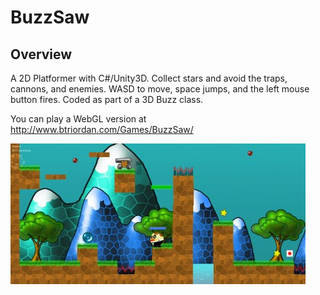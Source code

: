 # BuzzSaw
## Overview
A 2D Platformer with C#/Unity3D.  Collect stars and avoid the traps, cannons, and enemies.  WASD to move,
space jumps, and the left mouse button fires.  Coded as part of a 3D Buzz class. 

You can play a WebGL version at http://www.btriordan.com/Games/BuzzSaw/

![Image of game](https://github.com/briordan/BuzzSaw/blob/master/BuzzSaw.jpg)
